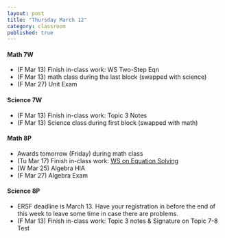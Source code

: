 ```yaml
---
layout: post
title: "Thursday March 12"
category: classroom
published: true
---
```

#### Math 7W
* (F Mar 13) Finish in-class work: WS Two-Step Eqn
* (F Mar 13) math class during the last block (swapped with science)
* (F Mar 27) Unit Exam

#### Science 7W
* (F Mar 13) Finish in-class work: Topic 3 Notes
* (F Mar 13) Science class during first block (swapped with math)

#### Math 8P
* Awards tomorrow (Friday) during math class
* (Tu Mar 17) Finish in-class work: <a href="https://www.dropbox.com/s/kh00mp5qp8o2f17/WS%20Equation%20Solving%20EP.pdf?dl=0">WS on Equation Solving</a>
* (W Mar 25) Algebra HIA
* (F Mar 27) Algebra Exam

#### Science 8P
* ERSF deadline is March 13. Have your registration in before the end of this week to leave some time in case there are problems.
* (F Mar 13) Finish in-class work: Topic 3 notes & Signature on Topic 7-8 Test
